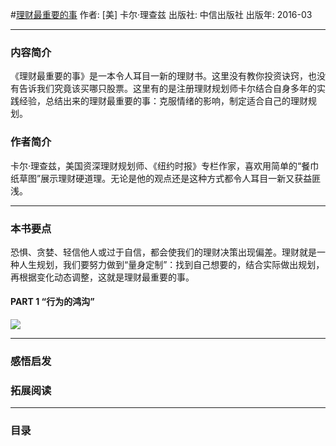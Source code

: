 #[理财最重要的事](https://book.douban.com/subject/26810021/)
作者:  [美] 卡尔·理查兹
出版社: 中信出版社
出版年: 2016-03
***
### 内容简介 
《理财最重要的事》是一本令人耳目一新的理财书。这里没有教你投资诀窍，也没有告诉我们究竟该买哪只股票。这里有的是注册理财规划师卡尔结合自身多年的实践经验，总结出来的理财最重要的事：克服情绪的影响，制定适合自己的理财规划。

### 作者简介 
卡尔·理查兹，美国资深理财规划师、《纽约时报》专栏作家，喜欢用简单的“餐巾纸草图”展示理财硬道理。无论是他的观点还是这种方式都令人耳目一新又获益匪浅。
***
### 本书要点
恐惧、贪婪、轻信他人或过于自信，都会使我们的理财决策出现偏差。理财就是一种人生规划，我们要努力做到“量身定制”：找到自己想要的，结合实际做出规划，再根据变化动态调整，这就是理财最重要的事。
#### PART 1 “行为的鸿沟”




![](./_image/2017-06-13-06-27-47.jpg)
***
### 感悟启发
### 拓展阅读
***
### 目录
